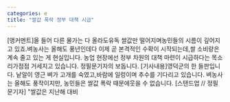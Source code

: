 ```yaml
---
categories: e
title: "쌀값 폭락 정부 대책 시급"
---
```

[앵커멘트]올 들어 다른 물가는 다 올라도유독 쌀값만 떨어지며농민들의 시름이 깊어지고 있죠.벼농사는 올해도 풍년인데다 이제 곧 본격적인 수확이 시작되는데,쌀 소비량은 계속 줄고 있는 게 현실입니다. 농업 현장에선 정부 차원의 대책 마련이 시급하다는 목소리가점점 거세지고 있습니다. 정필문기자의 보돕니다. [기사내용]영덕군의 한 들판입니다. 낱알이 영근 벼가 고개를 숙였고,바람에 일렁이며 추수를 기다리고 있습니다. 벼농사는 올해도 풍작이지만, 농민들은 쌀값 폭락 때문에웃을 수 없습니다. [스탠드업 // 정필문기자] "쌀값은 지난해 대비